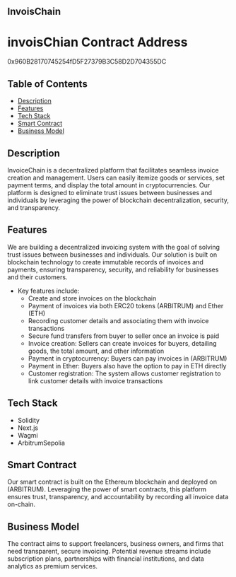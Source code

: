 ## InvoisChain
 
# invoisChian Contract Address

0x960B28170745254fD5F27379B3C58D2D704355DC
## Table of Contents

- [Description](#description)
- [Features](#features)
- [Tech Stack](#tech-stack)
- [Smart Contract](#smart-contract)
- [Business Model](#business-model)

## Description

InvoiceChain is a decentralized platform that facilitates seamless invoice creation and management. Users can easily itemize goods or services, set payment terms, and display the total amount in cryptocurrencies. Our platform is designed to eliminate trust issues between businesses and individuals by leveraging the power of blockchain decentralization, security, and transparency.

## Features

We are building a decentralized invoicing system with the goal of solving trust issues between businesses and individuals. Our solution is built on blockchain technology to create immutable records of invoices and payments, ensuring transparency, security, and reliability for businesses and their customers.

- Key features include:
   - Create and store invoices on the blockchain
   - Payment of invoices via both ERC20 tokens (ARBITRUM) and Ether (ETH)
   - Recording customer details and associating them with invoice transactions
   - Secure fund transfers from buyer to seller once an invoice is paid
   - Invoice creation: Sellers can create invoices for buyers, detailing goods, the total amount, and other information
   - Payment in cryptocurrency: Buyers can pay invoices in (ARBITRUM)
   - Payment in Ether: Buyers also have the option to pay in ETH directly
   - Customer registration: The system allows customer registration to link customer details with invoice transactions

## Tech Stack

- Solidity
- Next.js
- Wagmi
- ArbitrumSepolia

## Smart Contract

Our smart contract is built on the Ethereum blockchain and deployed on (ARBITRUM). Leveraging the power of smart contracts, this platform ensures trust, transparency, and accountability by recording all invoice data on-chain.

## Business Model

The contract aims to support freelancers, business owners, and firms that need transparent, secure invoicing. Potential revenue streams include subscription plans, partnerships with financial institutions, and data analytics as premium services.
